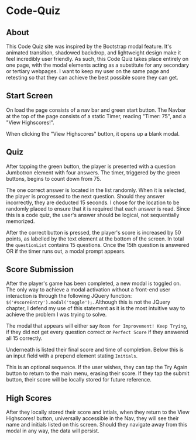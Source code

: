 # Code-Quiz

## About
This Code Quiz site was inspired by the Bootstrap modal feature. It's animated transition, shadowed backdrop, and lightweight design make it feel incredibly user friendly. As such, this Code Quiz takes place entirely on one page, with the modal elements acting as a substitute for any secondary or tertiary webpages. I want to keep my user on the same page and retesting so that they can achieve the best possible score they can get. 

## Start Screen
On load the page consists of a nav bar and green start button. The Navbar at the top of the page consists of a static Timer, reading "Timer: 75", and a "View Highscores!". 

When clicking the "View Highscores" button, it opens up a blank modal. 

## Quiz
After tapping the green button, the player is presented with a question Jumbotron element with four answers. The timer, triggered by the green buttons, begins to count down from 75. 

The one correct answer is located in the list randomly. When it is selected, the player is progressed to the next question. Should they answer incorrectly, they are deducted 15 seconds. I chose for the location to be randomly placed to ensure that it is required that each answer is read. Since this is a code quiz, the user's answer should be logical, not sequentially memorized.

After the correct button is pressed, the player's score is increased by 50 points, as labelled by the text element at the bottom of the screen. In total the `questionList` contains 15 questions. Once the 15th question is answered OR if the timer runs out, a modal prompt appears.

## Score Submission
After the player's game has been completed, a new modal is toggled on. The only way to achieve a modal activation without a front-end user interaction is through the following JQuery function: `$('#scoreEntry').modal('toggle');`. Although this is not the JQuery chapter, I defend my use of this statement as it is the most intuitive way to achieve the problem I was trying to solve. 

The modal that appears will either say `Room for Improvement! Keep Trying`, if they did not get every question correct or `Perfect Score` if they answered all 15 correctly. 

Underneath is listed their final score and time of completion. Below this is an input field with a prepend element stating `Initials`. 

This is an optional sequence. If the user wishes, they can tap the Try Again button to return to the main menu, erasing their score. If they tap the submit button, their score will be locally stored for future reference.

## High Scores
After they locally stored their score and intials, when they return to the View Highscores! button, universally accessible in the Nav, they will see their name and initials listed on this screen. Should they navigate away from this modal in any way, the data will persist. 



